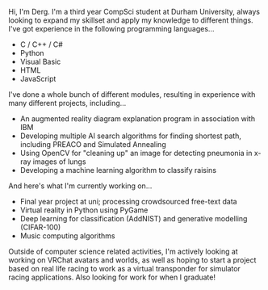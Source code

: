 Hi, I'm Derg. I'm a third year CompSci student at Durham University, always looking to expand my skillset and apply my knowledge to different things.
I've got experience in the following programming languages...
- C / C++ / C#
- Python
- Visual Basic
- HTML
- JavaScript

I've done a whole bunch of different modules, resulting in experience with many different projects, including...
- An augmented reality diagram explanation program in association with IBM
- Developing multiple AI search algorithms for finding shortest path, including PREACO and Simulated Annealing
- Using OpenCV for "cleaning up" an image for detecting pneumonia in x-ray images of lungs
- Developing a machine learning algorithm to classify raisins

And here's what I'm currently working on...
- Final year project at uni; processing crowdsourced free-text data
- Virtual reality in Python using PyGame
- Deep learning for classification (AddNIST) and generative modelling (CIFAR-100)
- Music computing algorithms

Outside of computer science related activities, I'm actively looking at working on VRChat avatars and worlds, as well as hoping to start a project based on real life racing to work as a virtual transponder for simulator racing applications. Also looking for work for when I graduate!

<!---
Dergg/Dergg is a ✨ special ✨ repository because its `README.md` (this file) appears on your GitHub profile.
You can click the Preview link to take a look at your changes.
--->

